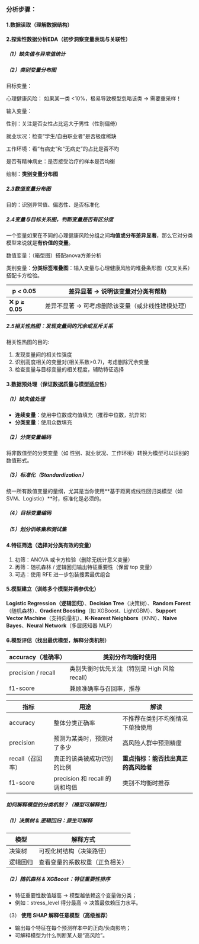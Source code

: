 ### 分析步骤：

#### 1.数据读取（理解数据结构）

#### 2.探索性数据分析EDA（初步洞察变量表现与关联性）

##### （1）缺失值与异常值统计

##### （2）类别变量分布图

目标变量：

心理健康风险： 如果某一类 <10%，极易导致模型忽略该类 → 需要重采样！

输入变量：

性别：关注是否女性占比远大于男性（性别偏倚）

就业状况：检查“学生/自由职业者”是否极度稀缺

工作环境：看“有病史”和“无病史”的占比是否不均

是否有精神病史：是否接受治疗的样本是否均衡

绘制：**类别变量分布图** 

##### 2.3数值变量分布图

目的：识别异常值、偏态性、是否标准化

##### 2.4变量与目标关系图，判断变量是否有区分度

一个变量如果在不同的心理健康风险分组之间**均值或分布差异显著**，那么它对分类模型来说就是**有价值的变量**。

数值变量：（箱型图）搭配anova方差分析

类别变量：**分类标签堆叠图**：输入变量与心理健康风险的堆叠条形图（交叉关系）搭配卡方检验。

| **p < 0.05**   | 差异显著 → 说明该变量对分类有帮助                 |
| -------------- | ------------------------------------------------- |
| ❌ **p ≥ 0.05** | 差异不显著 → 可考虑删除该变量（或非线性建模处理） |

##### 2.5相关性热图：发现变量间的冗余或互斥关系

相关性热图的目的:
1. 发现变量间的相关性强度
2. 识别高度相关的变量对(相关系数>0.7)，考虑删除冗余变量
3. 检查变量与目标变量的相关程度，辅助特征选择


#### 3.数据预处理（保证数据质量与模型适应性）

##### （1）**缺失值处理**

- **连续变量**：使用中位数或均值填充（推荐中位数，抗异常）
- **分类变量**：使用众数填充

##### （2）**分类变量编码**

将非数值型的分类变量（如 性别、就业状况、工作环境）转换为模型可以识别的数值形式。

##### （3）**标准化（Standardization）**

统一所有数值变量的量纲，尤其是当你使用**基于距离或线性回归类模型（如 SVM、Logistic）**时，标准化是必须的。

##### （4）**目标变量编码**

##### （5）划分训练集和测试集



#### 4.特征筛选（选择对分类有效的变量）

1. 初筛：ANOVA 或卡方检验（删除无统计意义变量）
2. 再筛：随机森林 / 逻辑回归输出特征重要性（保留 top 变量）
3. 可选：使用 RFE 进一步包装搜索最优组合



#### 5.模型建立（训练多个模型并调参优化）

**Logistic Regression（逻辑回归）**、**Decision Tree**（决策树）、**Random Forest**（随机森林）、**Gradient Boosting**（如 XGBoost、LightGBM）、**Support Vector Machine**（支持向量机）、**K-Nearest Neighbors**（KNN）、**Naive Bayes**、**Neural Network**（多层感知器 MLP）



#### 6.模型评估（找出最优模型，解释分类机制）

| accuracy（准确率） | 类别分布均衡时使用                            |
| ------------------ | --------------------------------------------- |
| precision / recall | 类别失衡时优先关注（特别是 High 风险 recall） |
| f1-score           | 兼顾准确率与召回率，推荐                      |



| **指标**         | **用途**                       | **解读**                             |
| ---------------- | ------------------------------ | ------------------------------------ |
| accuracy         | 整体分类正确率                 | 不推荐在类别不均衡情况下单独使用     |
| precision        | 预测为某类时，预测对了多少     | 高风险人群中预测精度                 |
| recall（召回率） | 真正的该类被成功识别的比例     | **重点指标：能否找出真正的高风险者** |
| f1-score         | precision 和 recall 的调和均值 | 类别不均衡时推荐                     |

##### 如何解释模型的分类机制？（模型可解释性）

##### （1）**决策树 & 逻辑回归：原生可解释**

| **模型** | **解释方式**                   |
| -------- | ------------------------------ |
| 决策树   | 可视化树结构（决策路径）       |
| 逻辑回归 | 查看变量的系数权重（正负相关） |

##### （2）**随机森林 & XGBoost：特征重要性排序**

- 特征重要性数值越高 → 模型越依赖这个变量做分类；
- 例如：stress_level 得分最高 → 决策最依赖压力水平。

（3） **使用 SHAP 解释任意模型（高级推荐）**

- 输出每个特征在每个预测样本中的正向/负向影响；
- 可解释模型为什么判断某人是“高风险”。